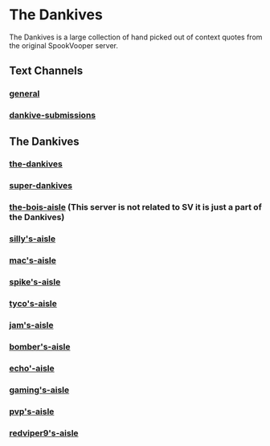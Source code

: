 # The Dankives

The Dankives is a large collection of hand picked out of context quotes from the original SpookVooper server.

## Text Channels

### [general](https://svarchive.github.io/Dankives/dankive-general)
### [dankive-submissions](https://svarchive.github.io/Dankives/dankive-submissions)

## The Dankives

### [the-dankives](https://svarchive.github.io/Dankives/Dankives)
### [super-dankives](https://svarchive.github.io/Dankives/SuperDankives)
### [the-bois-aisle](https://svarchive.github.io/Dankives/BoisAisle) (This server is not related to SV it is just a part of the Dankives)
### [silly's-aisle](https://svarchive.github.io/Dankives/silly’s-aisle)
### [mac's-aisle](https://svarchive.github.io/Dankives/mac’s-aisle)
### [spike's-aisle](https://svarchive.github.io/Dankives/spike’s-aisle)
### [tyco's-aisle](https://svarchive.github.io/Dankives/tyco’s-aisle)
### [jam's-aisle](https://svarchive.github.io/Dankives/jam’s-aisle)
### [bomber's-aisle](https://svarchive.github.io/Dankives/bomber’s-aisle)
### [echo'-aisle](https://svarchive.github.io/Dankives/echo’-aisle)
### [gaming's-aisle](https://svarchive.github.io/Dankives/gaming’s-aisle)
### [pvp's-aisle](https://svarchive.github.io/Dankives/pvp’s-aisle)
### [redviper9's-aisle](https://svarchive.github.io/Dankives/redviper9’s-aisle)
